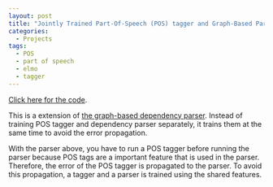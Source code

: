 ```yaml
---
layout: post
title: "Jointly Trained Part-Of-Speech (POS) tagger and Graph-Based Parser"
categories:
  - Projects
tags:
  - POS
  - part of speech
  - elmo
  - tagger
---
```


[Click here for the code](https://github.com/kazzyabe/Joint_POS_PARSE).

This is a extension of [the graph-based dependency parser](/projects/2021/01/13/projects-graph.html). Instead of training POS tagger and dependency parser separately, it trains them at the same time to avoid the error propagation. 

With the parser above, you have to run a POS tagger before running the parser because POS tags are a important feature that is used in the parser. Therefore, the error of the POS tagger is propagated to the parser. To avoid this propagation, a tagger and a parser is trained using the shared features.
